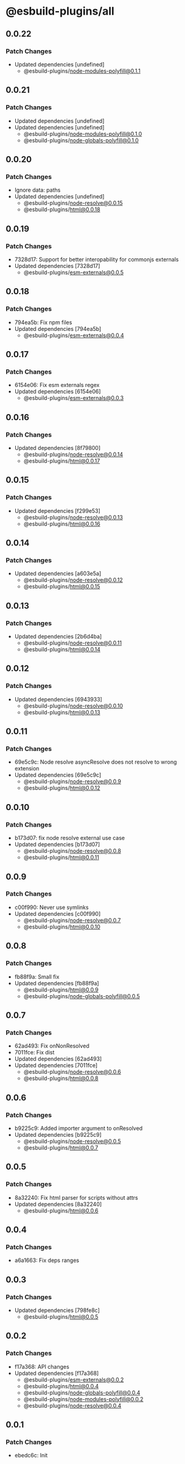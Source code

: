 # @esbuild-plugins/all

## 0.0.22

### Patch Changes

-   Updated dependencies [undefined]
    -   @esbuild-plugins/node-modules-polyfill@0.1.1

## 0.0.21

### Patch Changes

-   Updated dependencies [undefined]
-   Updated dependencies [undefined]
    -   @esbuild-plugins/node-modules-polyfill@0.1.0
    -   @esbuild-plugins/node-globals-polyfill@0.1.0

## 0.0.20

### Patch Changes

-   Ignore data: paths
-   Updated dependencies [undefined]
    -   @esbuild-plugins/node-resolve@0.0.15
    -   @esbuild-plugins/html@0.0.18

## 0.0.19

### Patch Changes

-   7328d17: Support for better interopability for commonjs externals
-   Updated dependencies [7328d17]
    -   @esbuild-plugins/esm-externals@0.0.5

## 0.0.18

### Patch Changes

-   794ea5b: Fix npm files
-   Updated dependencies [794ea5b]
    -   @esbuild-plugins/esm-externals@0.0.4

## 0.0.17

### Patch Changes

-   6154e06: Fix esm externals regex
-   Updated dependencies [6154e06]
    -   @esbuild-plugins/esm-externals@0.0.3

## 0.0.16

### Patch Changes

-   Updated dependencies [8f79800]
    -   @esbuild-plugins/node-resolve@0.0.14
    -   @esbuild-plugins/html@0.0.17

## 0.0.15

### Patch Changes

-   Updated dependencies [f299e53]
    -   @esbuild-plugins/node-resolve@0.0.13
    -   @esbuild-plugins/html@0.0.16

## 0.0.14

### Patch Changes

-   Updated dependencies [a603e5a]
    -   @esbuild-plugins/node-resolve@0.0.12
    -   @esbuild-plugins/html@0.0.15

## 0.0.13

### Patch Changes

-   Updated dependencies [2b6d4ba]
    -   @esbuild-plugins/node-resolve@0.0.11
    -   @esbuild-plugins/html@0.0.14

## 0.0.12

### Patch Changes

-   Updated dependencies [6943933]
    -   @esbuild-plugins/node-resolve@0.0.10
    -   @esbuild-plugins/html@0.0.13

## 0.0.11

### Patch Changes

-   69e5c9c: Node resolve asyncResolve does not resolve to wrong extension
-   Updated dependencies [69e5c9c]
    -   @esbuild-plugins/node-resolve@0.0.9
    -   @esbuild-plugins/html@0.0.12

## 0.0.10

### Patch Changes

-   b173d07: fix node resolve external use case
-   Updated dependencies [b173d07]
    -   @esbuild-plugins/node-resolve@0.0.8
    -   @esbuild-plugins/html@0.0.11

## 0.0.9

### Patch Changes

-   c00f990: Never use symlinks
-   Updated dependencies [c00f990]
    -   @esbuild-plugins/node-resolve@0.0.7
    -   @esbuild-plugins/html@0.0.10

## 0.0.8

### Patch Changes

-   fb88f9a: Small fix
-   Updated dependencies [fb88f9a]
    -   @esbuild-plugins/html@0.0.9
    -   @esbuild-plugins/node-globals-polyfill@0.0.5

## 0.0.7

### Patch Changes

-   62ad493: Fix onNonResolved
-   7011fce: Fix dist
-   Updated dependencies [62ad493]
-   Updated dependencies [7011fce]
    -   @esbuild-plugins/node-resolve@0.0.6
    -   @esbuild-plugins/html@0.0.8

## 0.0.6

### Patch Changes

-   b9225c9: Added importer argument to onResolved
-   Updated dependencies [b9225c9]
    -   @esbuild-plugins/node-resolve@0.0.5
    -   @esbuild-plugins/html@0.0.7

## 0.0.5

### Patch Changes

-   8a32240: Fix html parser for scripts without attrs
-   Updated dependencies [8a32240]
    -   @esbuild-plugins/html@0.0.6

## 0.0.4

### Patch Changes

-   a6a1663: Fix deps ranges

## 0.0.3

### Patch Changes

-   Updated dependencies [798fe8c]
    -   @esbuild-plugins/html@0.0.5

## 0.0.2

### Patch Changes

-   f17a368: API changes
-   Updated dependencies [f17a368]
    -   @esbuild-plugins/esm-externals@0.0.2
    -   @esbuild-plugins/html@0.0.4
    -   @esbuild-plugins/node-globals-polyfill@0.0.4
    -   @esbuild-plugins/node-modules-polyfill@0.0.2
    -   @esbuild-plugins/node-resolve@0.0.4

## 0.0.1

### Patch Changes

-   ebedc6c: Init
